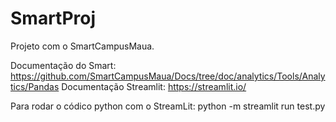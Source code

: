 # SmartProj
Projeto com o SmartCampusMaua.

Documentação do Smart: https://github.com/SmartCampusMaua/Docs/tree/doc/analytics/Tools/Analytics/Pandas
Documentação Streamlit: https://streamlit.io/

Para rodar o códico python com o StreamLit: 
python -m streamlit run test.py
